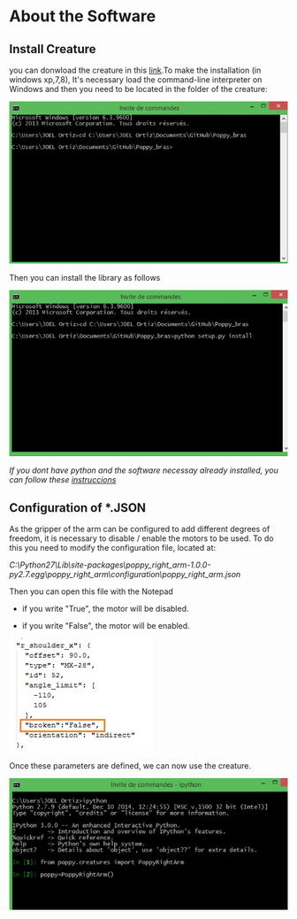 # About the Software

## Install Creature

you can donwload the creature in this [link](https://github.com/joelortizsosa/Poppy_bras_Creatures).To make the installation (in windows xp,7,8), It's necessary load  the command-line interpreter on Windows and then 
you need to be located in the folder of the creature:

![img16](img/software/img16.jpg)

Then you can install the library as follows

![img17](img/software/img17.jpg)

*If you dont have python and the software necessay already installed, you can follow these [instruccions](https://forum.poppy-project.org/t/poppy-on-windows-all-you-need-to-do/392)*

## Configuration of *.JSON

As the gripper of the arm can be configured to add different degrees of freedom, it is necessary to disable / enable the motors to be used. To do this you need to modify the configuration file, located at:

*C:\Python27\Lib\site-packages\poppy_right_arm-1.0.0-py2.7.egg\poppy_right_arm\configuration\poppy_right_arm.json*

Then you can open this file with the Notepad

* if you write "True", the motor will be disabled.

* if you write "False", the motor will be enabled.

![img18](img/software/img18.jpg)

Once these parameters are defined, we can now use the creature.

![img19](img/software/img19.jpg)
